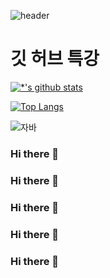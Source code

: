 
![header](https://capsule-render.vercel.app/api?section=header)
# 깃 허브 특강
[![*'s github stats](https://github-readme-stats.vercel.app/api?username=zelowjgdk)](https://github.com/zelowjgdk)

[![Top Langs](https://github-readme-stats.vercel.app/api/top-langs/?username=zelowjgdk)](https://github.com/zelowjgdk/github-readme-stats)





![자바](https://img.shields.io/badge/-자바-007396?style=flat&logo=Java&logoColor=ffffff)







### Hi there 👋
### Hi there 👋
### Hi there 👋
### Hi there 👋
### Hi there 👋

